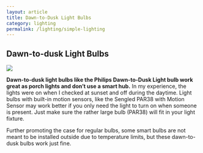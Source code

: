 ```yaml
---
layout: article
title: Dawn-to-Dusk Light Bulbs
category: lighting
permalink: /lighting/simple-lighting
---
```


## Dawn-to-dusk Light Bulbs
![](https://d2mxuefqeaa7sj.cloudfront.net/s_6F2D06D13ED5B646A7B3ABF92554F4B018DC3C58310A9D7A5EC1772E423FF837_1550731424812_porch_lighting-front_page.jpg)


**Dawn-to-dusk light bulbs like the Philips Dawn-to-Dusk Light bulb work  great as porch lights and don’t use a smart hub.** In my experience, the lights were on when I checked at sunset and off during the daytime. Light bulbs with built-in motion sensors, like the Sengled PAR38 with Motion Sensor may work better if you only need the light to turn on when someone is present. Just make sure the rather large bulb (PAR38) will fit in your light fixture.

Further promoting the case for regular bulbs, some smart bulbs are not meant to be installed outside due to temperature limits, but these dawn-to-dusk bulbs work just fine.